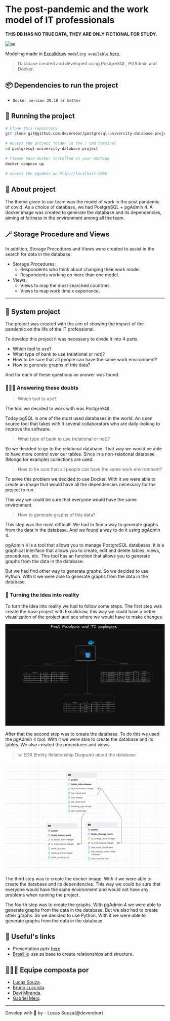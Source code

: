 # The post-pandemic and the work model of IT professionals

**THIS DB HAS NO TRUE DATA, THEY ARE ONLY FICTIONAL FOR STUDY.**

![as](https://c.tenor.com/UOlZB9S6Yh8AAAAd/civid19-coronavirus.gif)

Modeling made in [Excalidraw](https://excalidraw.com/)
`modeling available` [here](./.github/img/excalidraw-of-project.png).

> Database created and developed using PostgreSQL, PGAdmin and Docker.

## 📦 Dependencies to run the project

- `Docker version 20.10 or better`

## 🎲 Running the project

```zsh
# Clone this repository
git clone git@github.com:deverebor/postgresql-univercity-database-project.git
```

```zsh
# Access the project folder in the / cmd terminal
cd postgresql-univercity-database-project
```

```zsh
# Please have docker installed on your machine
docker compose up
```

```zsh
# access the pgadmin on http://localhost:5050
```

## 📜 About project

The theme given to our team was the model of work in the post pandemic
of covid. As a choice of database, we had PostgreSQL + pgAdmin 4. A
docker image was created to generate the database and its
dependencies, aiming at fairness in the environment among all the
team.

## 🪄 Storage Procedure and Views

In addition, Storage Procedures and Views were created to assist in
the search for data in the database.

- Storage Procedures:
  - Respondents who think about changing their work model.
  - Respondents working on more than one model.
- Views:
  - Views to map the most searched countries.
  - Views to map work time x experience.

---

## 🚀 System project

The project was created with the aim of showing the impact of the
pandemic on the life of the IT professional.

To develop this project it was necessary to divide it into 4 parts.

- Which tool to use?
- What type of bank to use (relational or not)?
- How to be sure that all people can have the same work environment?
- How to generate graphs of this data?

And for each of these questions an answer was found.

### 👨🏾‍🔬 Answering these doubts

> Which tool to use?

The tool we decided to work with was PostgreSQL.

Today pgSQL is one of the most used databases in the world. An open
source tool that takes with it several collaborators who are daily
looking to improve the software.

> What type of bank to use (relational or not)?

So we decided to go to the relational database. That way we would be
able to have more control over our tables. Since in a non-relational
database (Mongo for example) collections are used.

> How to be sure that all people can have the same work environment?

To solve this problem we decided to use Docker. With it we were able
to create an image that would have all the dependencies necessary for
the project to run.

This way we could be sure that everyone would have the same
environment.

> How to generate graphs of this data?

This step was the most difficult. We had to find a way to generate
graphs from the data in the database. And we found a way to do it
using pgAdmin 4.

pgAdmin 4 is a tool that allows you to manage PostgreSQL databases. It
is a graphical interface that allows you to create, edit and delete
tables, views, procedures, etc. This tool has an function that allows
you to generate graphs from the data in the database.

But we had find other way to generate graphs. So we decided to use
Python. With it we were able to generate graphs from the data in the
database.

### 🔨 Turning the idea into reality

To turn the idea into reality we had to follow some steps. The first
step was create the base project with Excalidraw, this way we could
have a better visualization of the project and see where we would have
to make changes.

![banco](./.github/img/excalidraw-of-project.png)

After that the second step was to create the database. To do this we
used the pgAdmin 4 tool. With it we were able to create the database
and its tables. We also created the procedures and views.

> 📊 EDR (Entity Relationship Diagram) about the database

![banco](./.github/img/erd-database-diagram.png)

The third step was to create the docker image. With it we were able to
create the database and its dependencies. This way we could be sure
that everyone would have the same environment and would not have any
problems when running the project.

The fourth step was to create the graphs. With pgAdmin 4 we were able
to generate graphs from the data in the database. But we also had to
create other graphs. So we decided to use Python. With it we were able
to generate graphs from the data in the database.

## 📌 Useful's links

- Presentation pptx
  [here](assets/presentation/ANHANGUERA_SYSTEM_PROJECT.pptx)
- [Brasil.io](https://brasil.io/dataset/covid19/caso/) use as base to
  create relationships and structure.

## 👨🏾‍🦱 Equipe composta por

- [Lucas Souza](https://www.linkedin.com/in/lucas-souza-dev/).
- [Bruno Lucciola](https://www.linkedin.com/in/brunolucciola/).
- [Davi Miranda](https://www.linkedin.com/in/davi-miranda/).
- [Gabriel Melo](https://github.com/ArkGM).

---

Develop with 💜 by - Lucas Souza(@deverebor)
